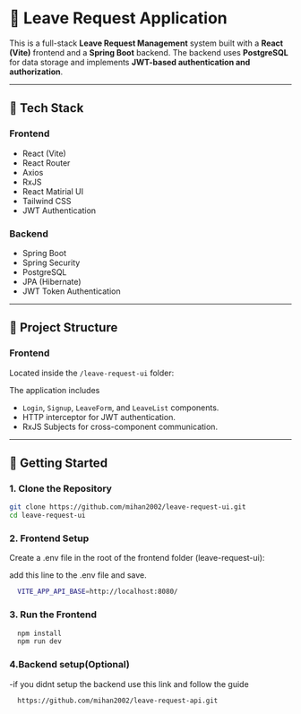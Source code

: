 # 📝 Leave Request Application

This is a full-stack **Leave Request Management** system built with a **React (Vite)** frontend and a **Spring Boot** backend. The backend uses **PostgreSQL** for data storage and implements **JWT-based authentication and authorization**.

---

## 🔧 Tech Stack

### Frontend

- React (Vite)
- React Router
- Axios
- RxJS
- React Matirial UI
- Tailwind CSS
- JWT Authentication

### Backend

- Spring Boot
- Spring Security
- PostgreSQL
- JPA (Hibernate)
- JWT Token Authentication

---

## 📁 Project Structure

### Frontend

Located inside the `/leave-request-ui` folder:

The application includes

- `Login`, `Signup`, `LeaveForm`, and `LeaveList` components.
- HTTP interceptor for JWT authentication.
- RxJS Subjects for cross-component communication.

---

## 🚀 Getting Started

### 1. Clone the Repository

```bash
git clone https://github.com/mihan2002/leave-request-ui.git
cd leave-request-ui
```

### 2. Frontend Setup

Create a .env file in the root of the frontend folder (leave-request-ui):

add this line to the .env file and save.

```bash
  VITE_APP_API_BASE=http://localhost:8080/
```

### 3. Run the Frontend

```bash
  npm install
  npm run dev
```

### 4.Backend setup(Optional)
-if you didnt setup the backend use this link and follow the guide 
```bash
  https://github.com/mihan2002/leave-request-api.git
```
